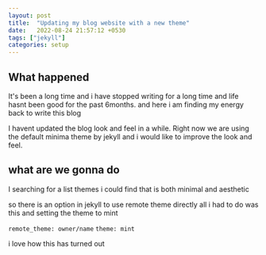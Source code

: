 ```yaml
---
layout: post
title:  "Updating my blog website with a new theme"
date:   2022-08-24 21:57:12 +0530
tags: ["jekyll"]
categories: setup
---
```


## What happened

It's been a long time and i have stopped writing for a long time and life hasnt been good for the past 6months. and here i am finding my energy back to write this blog

I havent updated the blog look and feel in a while. Right now we are using the default minima theme by jekyll and i would like to improve the look and feel.

## what are we gonna do 

I searching for a list themes i could find that is both minimal and aesthetic 

so there is an option in jekyll to use remote theme directly
all i had to do was this and setting the theme to mint

```remote_theme: owner/name```
```theme: mint```

i love how this has turned out